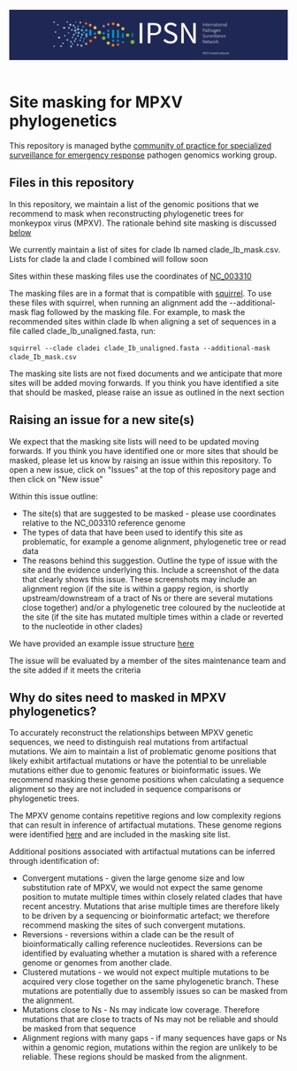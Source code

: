 ![image](img/ipsn.png) 

# Site masking for MPXV phylogenetics

This repository is managed bythe  [community of practice for specialized surveillance for emergency response](https://github.com/WHO-Collaboratory/collaboratory-mpox-genomics-community) pathogen genomics working group.

## Files in this repository

In this repository, we maintain a list of the genomic positions that we recommend to mask when reconstructing phylogenetic trees for monkeypox virus (MPXV). The rationale behind site masking is discussed [below](#why-do-sites-need-to-be-masked-in-MPXV-phylogenetics)

We currently maintain a list of sites for clade Ib named clade_Ib_mask.csv. Lists for clade Ia and clade I combined will follow soon

Sites within these masking files use the coordinates of [NC_003310](https://www.ncbi.nlm.nih.gov/nuccore/NC_003310.1)

The masking files are in a format that is compatible with [squirrel](https://github.com/aineniamh/squirrel). To use these files with squirrel, when running an alignment add the --additional-mask flag followed by the masking file. For example, to mask the recommended sites within clade Ib when aligning a set of sequences in a file called clade_Ib_unaligned.fasta, run:

```
squirrel --clade cladei clade_Ib_unaligned.fasta --additional-mask clade_Ib_mask.csv
```

The masking site lists are not fixed documents and we anticipate that more sites will be added moving forwards. If you think you have identified a site that should be masked, please raise an issue as outlined in the next section

## Raising an issue for a new site(s)

We expect that the masking site lists will need to be updated moving forwards. If you think you have identified one or more sites that should be masked, please let us know by raising an issue within this repository. To open a new issue, click on "Issues" at the top of this repository page and then click on "New issue"

Within this issue outline:
* The site(s) that are suggested to be masked - please use coordinates relative to the NC_003310 reference genome
* The types of data that have been used to identify this site as problematic, for example a genome alignment, phylogenetic tree or read data
* The reasons behind this suggestion. Outline the type of issue with the site and the evidence underlying this. Include a screenshot of the data that clearly shows this issue. These screenshots may include an alignment region (if the site is within a gappy region, is shortly upstream/downstream of a tract of Ns or there are several mutations close together) and/or a phylogenetic tree coloured by the nucleotide at the site (if the site has mutated multiple times within a clade or reverted to the nucleotide in other clades)

We have provided an example issue structure [here](https://github.com/WHO-Collaboratory/collaboratory-mpox-genomics-phylomasking/issues/1)

The issue will be evaluated by a member of the sites maintenance team and the site added if it meets the criteria

## Why do sites need to masked in MPXV phylogenetics?

To accurately reconstruct the relationships between MPXV genetic sequences, we need to distinguish real mutations from artifactual mutations. We aim to maintain a list of problematic genome positions that likely exhibit artifactual mutations or have the potential to be unreliable mutations either due to genomic features or bioinformatic issues. We recommend masking these genome positions when calculating a sequence alignment so they are not included in sequence comparisons or phylogenetic trees.

The MPXV genome contains repetitive regions and low complexity regions that can result in inference of artifactual mutations. These genome regions were identified [here](https://www.science.org/doi/10.1126/science.adg8116) and are included in the masking site list.

Additional positions associated with artifactual mutations can be inferred through identification of:
* Convergent mutations - given the large genome size and low substitution rate of MPXV, we would not expect the same genome position to mutate multiple times within closely related clades that have recent ancestry. Mutations that arise multiple times are therefore likely to be driven by a sequencing or bioinformatic artefact; we therefore recommend masking the sites of such convergent mutations.
* Reversions - reversions within a clade can be the result of bioinformatically calling reference nucleotides. Reversions can be identified by evaluating whether a mutation is shared with a reference genome or genomes from another clade.
* Clustered mutations - we would not expect multiple mutations to be acquired very close together on the same phylogenetic branch. These mutations are potentially due to assembly issues so can be masked from the alignment.
* Mutations close to Ns - Ns may indicate low coverage. Therefore mutations that are close to tracts of Ns may not be reliable and should be masked from that sequence
* Alignment regions with many gaps - if many sequences have gaps or Ns within a genomic region, mutations within the region are unlikely to be reliable. These regions should be masked from the alignment.

